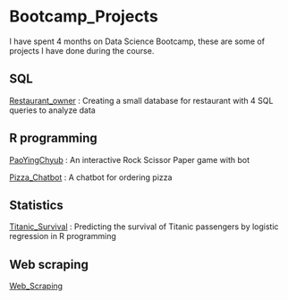 # Bootcamp_Projects
I have spent 4 months on Data Science Bootcamp, these are some of projects I have done during the course.

## SQL
[Restaurant_owner](https://github.com/Worapitcha5972/Bootcamp_Projects/blob/03c1031f0ec598e60a56cb4ffd59c15833a181aa/SQL/Restaurant_owner.sql) : Creating a small database for restaurant with 4 SQL queries to analyze data

## R programming
[PaoYingChyub](https://github.com/Worapitcha5972/Bootcamp_Projects/blob/6b41f08fb150d28667c88f562562a04e3ef7c163/R%20Programing/PaoYingChub.r) : An interactive Rock Scissor Paper game with bot

[Pizza_Chatbot](https://github.com/Worapitcha5972/Bootcamp_Projects/blob/03c1031f0ec598e60a56cb4ffd59c15833a181aa/R%20Programing/Pizza_Chatbot) : A chatbot for ordering pizza

## Statistics
[Titanic_Survival](https://github.com/Worapitcha5972/Bootcamp_Projects/blob/03c1031f0ec598e60a56cb4ffd59c15833a181aa/R%20Programing/Titanic_Survive_statistic.pdf) : Predicting the survival of Titanic passengers by logistic regression in R programming

## Web scraping
[Web_Scraping](https://github.com/Worapitcha5972/Bootcamp_Projects/blob/1216afc763a0591fa754e24e9c0046b2f070a122/Web_Scraping.pdf) 
